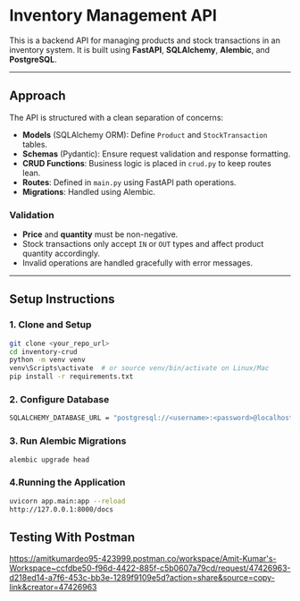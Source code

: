 #  Inventory Management API

This is a backend API for managing products and stock transactions in an inventory system. It is built using **FastAPI**, **SQLAlchemy**, **Alembic**, and **PostgreSQL**.

---

##  Approach

The API is structured with a clean separation of concerns:

- **Models** (SQLAlchemy ORM): Define `Product` and `StockTransaction` tables.
- **Schemas** (Pydantic): Ensure request validation and response formatting.
- **CRUD Functions**: Business logic is placed in `crud.py` to keep routes lean.
- **Routes**: Defined in `main.py` using FastAPI path operations.
- **Migrations**: Handled using Alembic.

###  Validation

- **Price** and **quantity** must be non-negative.
- Stock transactions only accept `IN` or `OUT` types and affect product quantity accordingly.
- Invalid operations are handled gracefully with error messages.

---

##  Setup Instructions

### 1. Clone and Setup
```bash
git clone <your_repo_url>
cd inventory-crud
python -m venv venv
venv\Scripts\activate  # or source venv/bin/activate on Linux/Mac
pip install -r requirements.txt
```
### 2. Configure Database
```bash
SQLALCHEMY_DATABASE_URL = "postgresql://<username>:<password>@localhost/<database>"
```
### 3. Run Alembic Migrations
```bash
alembic upgrade head
```
### 4.Running the Application
```bash
uvicorn app.main:app --reload
http://127.0.0.1:8000/docs
```

## Testing With Postman
https://amitkumardeo95-423999.postman.co/workspace/Amit-Kumar's-Workspace~ccfdbe50-f96d-4422-885f-c5b0607a79cd/request/47426963-d218ed14-a7f6-453c-bb3e-1289f9109e5d?action=share&source=copy-link&creator=47426963
